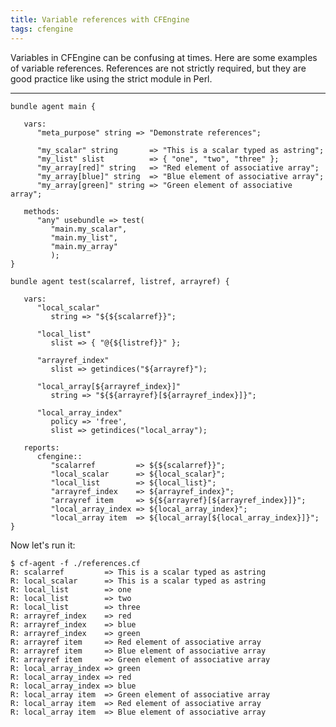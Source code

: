 ```yaml
---
title: Variable references with CFEngine
tags: cfengine
---
```


Variables in CFEngine can be confusing at times. Here are some examples of
variable references. References are not strictly required, but they are good
practice like using the strict module in Perl.

---

    bundle agent main {

       vars:
          "meta_purpose" string => "Demonstrate references";

          "my_scalar" string       => "This is a scalar typed as astring";
          "my_list" slist          => { "one", "two", "three" };
          "my_array[red]" string   => "Red element of associative array";
          "my_array[blue]" string  => "Blue element of associative array";
          "my_array[green]" string => "Green element of associative array";

       methods:
          "any" usebundle => test(
             "main.my_scalar",
             "main.my_list",
             "main.my_array"
             );
    }

    bundle agent test(scalarref, listref, arrayref) {

       vars:
          "local_scalar"
             string => "${${scalarref}}";

          "local_list"
             slist => { "@{${listref}}" };

          "arrayref_index"
             slist => getindices("${arrayref}");

          "local_array[${arrayref_index}]"
             string => "${${arrayref}[${arrayref_index}]}";

          "local_array_index"
             policy => 'free',
             slist => getindices("local_array");

       reports:
          cfengine::
             "scalarref         => ${${scalarref}}";
             "local_scalar      => ${local_scalar}";
             "local_list        => ${local_list}";
             "arrayref_index    => ${arrayref_index}";
             "arrayref item     => ${${arrayref}[${arrayref_index}]}";
             "local_array_index => ${local_array_index}";
             "local_array item  => ${local_array[${local_array_index}]}";
    }

Now let's run it:

    $ cf-agent -f ./references.cf 
    R: scalarref         => This is a scalar typed as astring
    R: local_scalar      => This is a scalar typed as astring
    R: local_list        => one
    R: local_list        => two
    R: local_list        => three
    R: arrayref_index    => red
    R: arrayref_index    => blue
    R: arrayref_index    => green
    R: arrayref item     => Red element of associative array
    R: arrayref item     => Blue element of associative array
    R: arrayref item     => Green element of associative array
    R: local_array_index => green
    R: local_array_index => red
    R: local_array_index => blue
    R: local_array item  => Green element of associative array
    R: local_array item  => Red element of associative array
    R: local_array item  => Blue element of associative array


